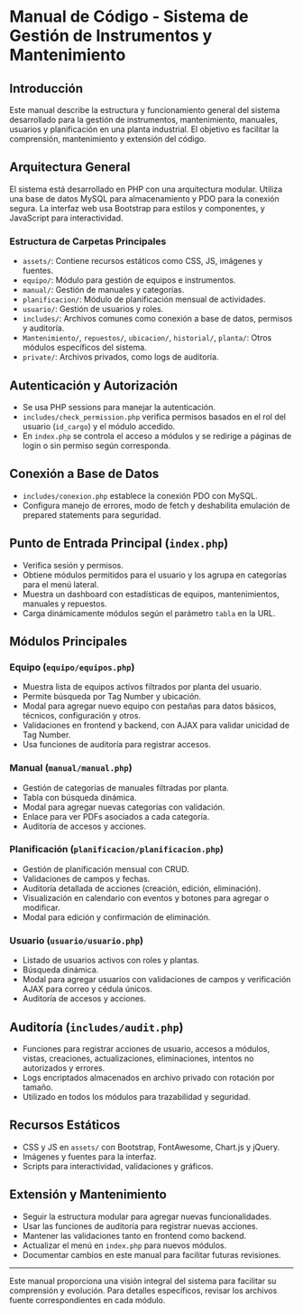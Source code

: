 # Manual de Código - Sistema de Gestión de Instrumentos y Mantenimiento

## Introducción
Este manual describe la estructura y funcionamiento general del sistema desarrollado para la gestión de instrumentos, mantenimiento, manuales, usuarios y planificación en una planta industrial. El objetivo es facilitar la comprensión, mantenimiento y extensión del código.

## Arquitectura General
El sistema está desarrollado en PHP con una arquitectura modular. Utiliza una base de datos MySQL para almacenamiento y PDO para la conexión segura. La interfaz web usa Bootstrap para estilos y componentes, y JavaScript para interactividad.

### Estructura de Carpetas Principales
- `assets/`: Contiene recursos estáticos como CSS, JS, imágenes y fuentes.
- `equipo/`: Módulo para gestión de equipos e instrumentos.
- `manual/`: Gestión de manuales y categorías.
- `planificacion/`: Módulo de planificación mensual de actividades.
- `usuario/`: Gestión de usuarios y roles.
- `includes/`: Archivos comunes como conexión a base de datos, permisos y auditoría.
- `Mantenimiento/`, `repuestos/`, `ubicacion/`, `historial/`, `planta/`: Otros módulos específicos del sistema.
- `private/`: Archivos privados, como logs de auditoría.

## Autenticación y Autorización
- Se usa PHP sessions para manejar la autenticación.
- `includes/check_permission.php` verifica permisos basados en el rol del usuario (`id_cargo`) y el módulo accedido.
- En `index.php` se controla el acceso a módulos y se redirige a páginas de login o sin permiso según corresponda.

## Conexión a Base de Datos
- `includes/conexion.php` establece la conexión PDO con MySQL.
- Configura manejo de errores, modo de fetch y deshabilita emulación de prepared statements para seguridad.

## Punto de Entrada Principal (`index.php`)
- Verifica sesión y permisos.
- Obtiene módulos permitidos para el usuario y los agrupa en categorías para el menú lateral.
- Muestra un dashboard con estadísticas de equipos, mantenimientos, manuales y repuestos.
- Carga dinámicamente módulos según el parámetro `tabla` en la URL.

## Módulos Principales

### Equipo (`equipo/equipos.php`)
- Muestra lista de equipos activos filtrados por planta del usuario.
- Permite búsqueda por Tag Number y ubicación.
- Modal para agregar nuevo equipo con pestañas para datos básicos, técnicos, configuración y otros.
- Validaciones en frontend y backend, con AJAX para validar unicidad de Tag Number.
- Usa funciones de auditoría para registrar accesos.

### Manual (`manual/manual.php`)
- Gestión de categorías de manuales filtradas por planta.
- Tabla con búsqueda dinámica.
- Modal para agregar nuevas categorías con validación.
- Enlace para ver PDFs asociados a cada categoría.
- Auditoría de accesos y acciones.

### Planificación (`planificacion/planificacion.php`)
- Gestión de planificación mensual con CRUD.
- Validaciones de campos y fechas.
- Auditoría detallada de acciones (creación, edición, eliminación).
- Visualización en calendario con eventos y botones para agregar o modificar.
- Modal para edición y confirmación de eliminación.

### Usuario (`usuario/usuario.php`)
- Listado de usuarios activos con roles y plantas.
- Búsqueda dinámica.
- Modal para agregar usuarios con validaciones de campos y verificación AJAX para correo y cédula únicos.
- Auditoría de accesos y acciones.

## Auditoría (`includes/audit.php`)
- Funciones para registrar acciones de usuario, accesos a módulos, vistas, creaciones, actualizaciones, eliminaciones, intentos no autorizados y errores.
- Logs encriptados almacenados en archivo privado con rotación por tamaño.
- Utilizado en todos los módulos para trazabilidad y seguridad.

## Recursos Estáticos
- CSS y JS en `assets/` con Bootstrap, FontAwesome, Chart.js y jQuery.
- Imágenes y fuentes para la interfaz.
- Scripts para interactividad, validaciones y gráficos.

## Extensión y Mantenimiento
- Seguir la estructura modular para agregar nuevas funcionalidades.
- Usar las funciones de auditoría para registrar nuevas acciones.
- Mantener las validaciones tanto en frontend como backend.
- Actualizar el menú en `index.php` para nuevos módulos.
- Documentar cambios en este manual para facilitar futuras revisiones.

---

Este manual proporciona una visión integral del sistema para facilitar su comprensión y evolución. Para detalles específicos, revisar los archivos fuente correspondientes en cada módulo.
